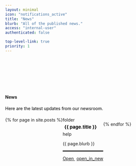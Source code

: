 ```yaml
---
layout: minimal
icon: "notifications_active"
title: "News"
blurb: "All of the published news."
access: "internal-user"
authenticated: false

top-level-link: true
priority: 1
---
```


<div class="hero-inner">
<div class="container" style="padding-top: 100px;">
<div>
<h4 class="header-title">News</h4>

</div>
<p style="margin: 20px 0px; color:black">
Here are the latest updates from our newsroom.
</p>
<div style="display: flex; flex-wrap: wrap; padding-bottom: 60px; ">
{% for page in site.posts %}

<div class="card-app">
<div class="card-header-app">
<div class="align-center">
<span class="material-icons text-primary" style="margin-right: 10px;">
folder
</span>
<h4 style="color: #000;margin: 5px; font-size:15px">{{ page.title }}</h4>
</div>
<span class="material-icons-outlined">
help
</span>
</div>
<p class="description-app text-dark"> {{ page.blurb }}</p>
<hr style="border-top: 2px solid #010101;">
<div class="test-app-button">
<a href={{page.url}} class="test-app">Open <span class="material-icons-outlined"
style="margin-left: 5px;">
open_in_new
</span></a>
</div>
</div>

{% endfor %}
</div>
<!-- <div class="row ">
<div class="col-lg-6 col-12">
<div class="hero-image">
<div class="waves-block">
<div class="waves wave-1"></div>
<div class="waves wave-2"></div>
</div>
<a href="/apps/opportunities-notifications/app3.html"><img
src="assets/images/notifications.png" alt="#"></a>
</div>
</div>
<div class="col-lg-6 col-12">
<div class="hero-image">
<div class="waves-block">
<div class="waves wave-1"></div>
<div class="waves wave-2"></div>
</div>
<a href="/apps/support-ticket-creator/app2.html"><img
src="assets/images/service-tickets.png" alt="#"></a>
</div>
</div>
</div>
</div> -->
</div>
<!--/ End Single Slider -->